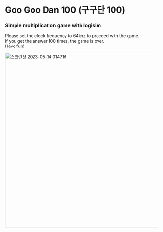 # Goo Goo Dan 100 (구구단 100)
### Simple multiplication game with logisim

Please set the clock frequency to 64khz to proceed with the game. <br>
If you get the answer 100 times, the game is over.  <br>
Have fun! <br>

<img width="576" alt="스크린샷 2023-05-14 014716" src="https://github.com/jrsky723/digital-logic-circuit/assets/67538999/47f1cbf9-aad2-4e27-a09e-a67e5e5b8b2c">
